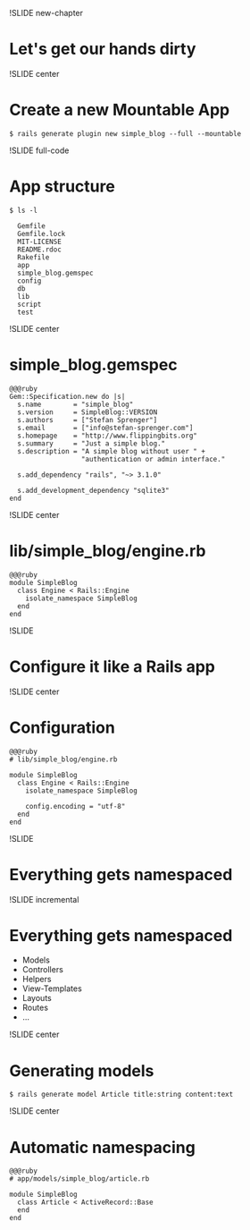 !SLIDE new-chapter

# Let's get our hands dirty

!SLIDE center

# Create a new Mountable App

    $ rails generate plugin new simple_blog --full --mountable

!SLIDE full-code

# App structure

    $ ls -l

      Gemfile
      Gemfile.lock
      MIT-LICENSE
      README.rdoc
      Rakefile
      app
      simple_blog.gemspec
      config
      db
      lib
      script
      test

!SLIDE center

# simple_blog.gemspec

    @@@ruby
    Gem::Specification.new do |s|
      s.name        = "simple_blog"
      s.version     = SimpleBlog::VERSION
      s.authors     = ["Stefan Sprenger"]
      s.email       = ["info@stefan-sprenger.com"]
      s.homepage    = "http://www.flippingbits.org"
      s.summary     = "Just a simple blog."
      s.description = "A simple blog without user " +
                      "authentication or admin interface."

      s.add_dependency "rails", "~> 3.1.0"

      s.add_development_dependency "sqlite3"
    end

!SLIDE center

# lib/simple\_blog/engine.rb

    @@@ruby
    module SimpleBlog
      class Engine < Rails::Engine
        isolate_namespace SimpleBlog
      end
    end

!SLIDE

# <span class="underlined">Configure</span> it like a Rails app

!SLIDE center

# Configuration

    @@@ruby
    # lib/simple_blog/engine.rb

    module SimpleBlog
      class Engine < Rails::Engine
        isolate_namespace SimpleBlog

        config.encoding = "utf-8"
      end
    end

!SLIDE

# Everything gets <span class="underlined">namespaced</span>

!SLIDE incremental

# Everything gets namespaced

* Models
* Controllers
* Helpers
* View-Templates
* Layouts
* Routes
* ...

!SLIDE center

# Generating models

    $ rails generate model Article title:string content:text

!SLIDE center

# Automatic namespacing

    @@@ruby
    # app/models/simple_blog/article.rb

    module SimpleBlog
      class Article < ActiveRecord::Base
      end
    end